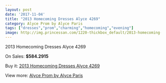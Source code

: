 ```yaml
---
layout: post
date: '2017-11-04'
title: "2013 Homecoming Dresses Alyce 4269"
category: Alyce Prom by Alyce Paris
tags: ["dresses","prom","charming","homecoming","evening"]
image: http://img.princessan.com/1220-thickbox_default/2013-homecoming-dresses-alyce-4269.jpg
---
```

2013 Homecoming Dresses Alyce 4269

On Sales: **$584.2915**
<a href="https://www.princessan.com/en/alyce-prom-by-alyce-paris/559-2013-homecoming-dresses-alyce-4269.html"><amp-img layout="responsive" width="600" height="600" src="//img.princessan.com/1220-thickbox_default/2013-homecoming-dresses-alyce-4269.jpg" alt="2013 Homecoming Dresses Alyce 4269 0" /></a>
<a href="https://www.princessan.com/en/alyce-prom-by-alyce-paris/559-2013-homecoming-dresses-alyce-4269.html"><amp-img layout="responsive" width="600" height="600" src="//img.princessan.com/1221-thickbox_default/2013-homecoming-dresses-alyce-4269.jpg" alt="2013 Homecoming Dresses Alyce 4269 1" /></a>

Buy it: [2013 Homecoming Dresses Alyce 4269](https://www.princessan.com/en/alyce-prom-by-alyce-paris/559-2013-homecoming-dresses-alyce-4269.html "2013 Homecoming Dresses Alyce 4269")

View more: [Alyce Prom by Alyce Paris](https://www.princessan.com/en/8-alyce-prom-by-alyce-paris "Alyce Prom by Alyce Paris")